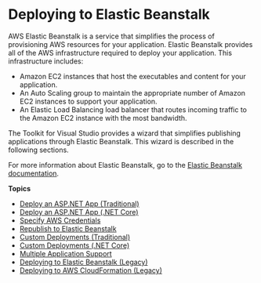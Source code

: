 # Deploying to Elastic Beanstalk<a name="deployment-beanstalk"></a>

AWS Elastic Beanstalk is a service that simplifies the process of provisioning AWS resources for your application\. Elastic Beanstalk provides all of the AWS infrastructure required to deploy your application\. This infrastructure includes:
+ Amazon EC2 instances that host the executables and content for your application\.
+ An Auto Scaling group to maintain the appropriate number of Amazon EC2 instances to support your application\.
+ An Elastic Load Balancing load balancer that routes incoming traffic to the Amazon EC2 instance with the most bandwidth\.

The Toolkit for Visual Studio provides a wizard that simplifies publishing applications through Elastic Beanstalk\. This wizard is described in the following sections\.

For more information about Elastic Beanstalk, go to the [Elastic Beanstalk documentation](https://docs.aws.amazon.com/elasticbeanstalk/latest/dg/Welcome.html)\.

**Topics**
+ [Deploy an ASP\.NET App \(Traditional\)](deployment-beanstalk-traditional.md)
+ [Deploy an ASP\.NET App \(\.NET Core\)](deployment-beanstalk-netcore.md)
+ [Specify AWS Credentials](deployment-beanstalk-specify-credentials.md)
+ [Republish to Elastic Beanstalk](deployment-beanstalk-republish.md)
+ [Custom Deployments \(Traditional\)](deployment-beanstalk-custom.md)
+ [Custom Deployments \(\.NET Core\)](deployment-beanstalk-custom-netcore.md)
+ [Multiple Application Support](deployment-beanstalk-multiple-application.md)
+ [Deploying to Elastic Beanstalk \(Legacy\)](deployment-beanstalk-legacy.md)
+ [Deploying to AWS CloudFormation \(Legacy\)](deployment-cloudform.md)